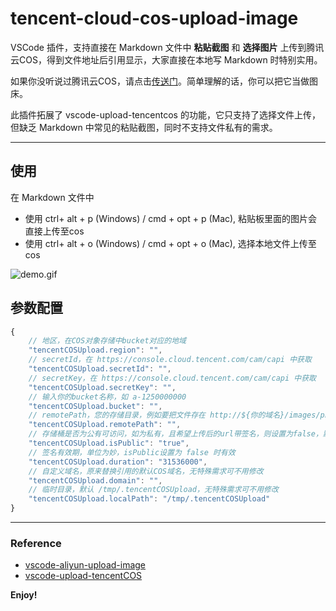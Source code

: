 # tencent-cloud-cos-upload-image

VSCode 插件，支持直接在 Markdown 文件中 **粘贴截图** 和 **选择图片** 上传到腾讯云COS，得到文件地址后引用显示，大家直接在本地写 Markdown 时特别实用。

如果你没听说过腾讯云COS，请点击[传送门](https://cloud.tencent.com/product/cos)。简单理解的话，你可以把它当做图床。

此插件拓展了 vscode-upload-tencentcos 的功能，它只支持了选择文件上传，但缺乏 Markdown 中常见的粘贴截图，同时不支持文件私有的需求。

---

## 使用

在 Markdown 文件中

* 使用 ctrl+ alt + p (Windows) / cmd + opt + p (Mac), 粘贴板里面的图片会直接上传至cos
* 使用 ctrl+ alt + o (Windows) / cmd + opt + o (Mac), 选择本地文件上传至cos

![demo.gif](https://galenye-1251496585.cos.ap-guangzhou.myqcloud.com/demo.gif)

## 参数配置

```js
{
    // 地区，在COS对象存储中bucket对应的地域
    "tencentCOSUpload.region": "",    
    // secretId，在 https://console.cloud.tencent.com/cam/capi 中获取
    "tencentCOSUpload.secretId": "",
    // secretKey，在 https://console.cloud.tencent.com/cam/capi 中获取
    "tencentCOSUpload.secretKey": "",
    // 输入你的bucket名称，如 a-1250000000
    "tencentCOSUpload.bucket": "",
    // remotePath，您的存储目录，例如要把文件存在 http://${你的域名}/images/png 这个目录下，则这里填写images/png。默认为空，即存储在根路径下
    "tencentCOSUpload.remotePath": "",
    // 存储桶是否为公有可访问，如为私有，且希望上传后的url带签名，则设置为false，默认是 true
    "tencentCOSUpload.isPublic": "true",
    // 签名有效期，单位为妙，isPublic设置为 false 时有效
    "tencentCOSUpload.duration": "31536000",
    // 自定义域名，原来替换引用的默认COS域名，无特殊需求可不用修改
    "tencentCOSUpload.domain": "",
    // 临时目录，默认 /tmp/.tencentCOSUpload，无特殊需求可不用修改
    "tencentCOSUpload.localPath": "/tmp/.tencentCOSUpload"
}
```

-----------------------------------------------------------------------------------------------------------


### Reference

* [vscode-aliyun-upload-image](https://github.com/vvkee/vscode-aliyun-upload-image)
* [vscode-upload-tencentCOS](https://github.com/Sean10/vscode-upload-tencentCOS)

**Enjoy!**
